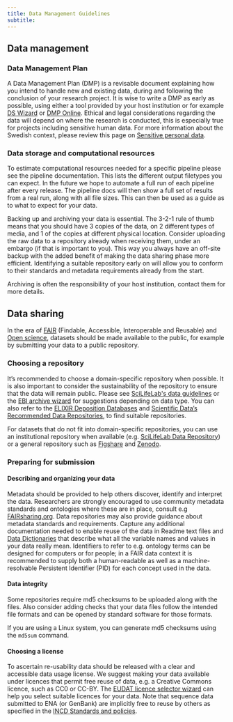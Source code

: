 ```yaml
---
title: Data Management Guidelines
subtitle:
---
```


## Data management

### Data Management Plan

A Data Management Plan (DMP) is a revisable document explaining how you intend to handle new and existing data, during and following the conclusion of your research project.
It is wise to write a DMP as early as possible, using either a tool provided by your host institution or for example
[DS Wizard](https://ds-wizard.org/) or [DMP Online](https://dmponline.dcc.ac.uk/).
Ethical and legal considerations regarding the data will depend on where the research is conducted, this is especially true for projects including sensitive human data. For more  information about the Swedish context, please review this page on [Sensitive personal data](https://scilifelab-data-guidelines.readthedocs.io/en/latest/docs/general/sensitive_data.html).

### Data storage and computational resources

To estimate computational resources needed for a specific pipeline please see the pipeline documentation. This lists the different output filetypes you can expect.
In the future we hope to automate a full run of each pipeline after every release. The pipeline docs will then show a full set of results from a real run, along with all file sizes. This can then be used as a guide as to what to expect for your data.

Backing up and archiving your data is essential. The 3-2-1 rule of thumb means that you should have 3 copies of the data, on 2 different types of media, and 1 of the copies at different physical location. Consider uploading the raw data to a repository already when receiving them, under an embargo (if that is important to you). This way you always have an off-site backup with the added benefit of making the data sharing phase more efficient. Identifying a suitable repository early on will allow you to conform to their standards and metadata requirements already from the start.

Archiving is often the responsibility of your host institution, contact them for more details.

## Data sharing

In the era of [FAIR](https://www.force11.org/group/fairgroup/fairprinciples) (Findable, Accessible, Interoperable and Reusable) and [Open science](https://www.vr.se/english/mandates/open-science/open-access-to-research-data.html), datasets should be made available to the public, for example by submitting your data to a public repository.

### Choosing a repository

It’s recommended to choose a domain-specific repository when possible. It is also important to consider the sustainability of the repository to ensure that the data will remain public. Please see [SciLifeLab's data guidelines](https://scilifelab-data-guidelines.readthedocs.io/en/latest/docs/index.html) or the [EBI archive wizard](https://www.ebi.ac.uk/submission/) for suggestions depending on data type. You can also refer to the [ELIXIR Deposition Databases](https://elixir-europe.org/services/tag/elixir-deposition-databases) and [Scientific Data’s Recommended Data Repositories](https://www.nature.com/sdata/policies/repositories), to find suitable repositories.

For datasets that do not fit into domain-specific repositories, you can use an institutional repository when available (e.g. [SciLifeLab Data Repository](https://scilifelab.figshare.com/)) or a general repository such as [Figshare](https://figshare.com/) and [Zenodo](https://zenodo.org/).

### Preparing for submission

#### Describing and organizing your data

Metadata should be provided to help others discover, identify and interpret the data. Researchers are strongly encouraged to use community metadata standards and ontologies where these are in place, consult e.g [FAIRsharing.org](https://fairsharing.org/databases/). Data repositories may also provide guidance about metadata standards and requirements. Capture any additional documentation needed to enable reuse of the data in Readme text files and [Data Dictionaries](https://help.osf.io/hc/en-us/articles/360019739054-How-to-Make-a-Data-Dictionary) that describe what all the variable names and values in your data really mean. Identifiers to refer to e.g. ontology terms can be designed for computers or for people; in a FAIR data context it is recommended to supply both a human-readable as well as a machine-resolvable Persistent Identifier (PID) for each concept used in the data.

#### Data integrity

Some repositories require md5 checksums to be uploaded along with the files. Also consider adding checks that your data files follow the intended file formats and can be opened by standard software for those formats.

If you are using a Linux system, you can generate md5 checksums using the `md5sum` command.

#### Choosing a license

To ascertain re-usability data should be released with a clear and accessible data usage license. We suggest making your data available under licences that permit free reuse of data, e.g. a Creative Commons licence, such as CC0 or CC-BY. The [EUDAT licence selector wizard](https://ufal.github.io/public-license-selector/) can help you select suitable licences for your data. Note that sequence data submitted to ENA (or GenBank) are implicitly free to reuse by others as specified in the [INCD Standards and policies]( https://www.ebi.ac.uk/ena/standards-and-policies).
